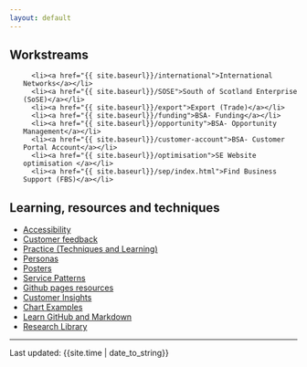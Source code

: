 ```yaml
---
layout: default
---
```


<h2>Workstreams</h2>
<ul>
      
      <li><a href="{{ site.baseurl}}/international">International Networks</a></li>
      <li><a href="{{ site.baseurl}}/SOSE">South of Scotland Enterprise (SoSE)</a></li>
      <li><a href="{{ site.baseurl}}/export">Export (Trade)</a></li>
      <li><a href="{{ site.baseurl}}/funding">BSA- Funding</a></li>
      <li><a href="{{ site.baseurl}}/opportunity">BSA- Opportunity Management</a></li>
      <li><a href="{{ site.baseurl}}/customer-account">BSA- Customer Portal Account</a></li>
      <li><a href="{{ site.baseurl}}/optimisation">SE Website optimisation </a></li>
      <li><a href="{{ site.baseurl}}/sep/index.html">Find Business Support (FBS)</a></li>
</ul>
<h2>Learning, resources and techniques</h2>
<ul>
      <li><a href="{{ site.baseurl}}/a11y/">Accessibility</a> </li>
      <li><a href="{{ site.baseurl}}/feedback/">Customer feedback</a> </li>
      <li><a href="{{ site.baseurl}}/practice/">Practice   (Techniques and Learning)</a> </li>
      <li><a href="{{ site.baseurl}}/personas/">Personas</a> </li>
      <li><a href="{{ site.baseurl}}/posters/">Posters</a></li>
      <li><a href="{{ site.baseurl}}/patterns/">Service Patterns</a></li>
      <li><a href="{{ site.baseurl}}/resources/">Github pages resources</a> </li>
      <li><a href="{{ site.baseurl}}/insights/">Customer Insights</a> </li>
      <li><a href="{{ site.baseurl}}/charts/">Chart Examples</a> </li>
      <li><a href="{{ site.baseurl}}/resources/">Learn GitHub and Markdown</a> </li>
      <li><a href="https://numbat70.github.io/research/">Research Library</a> </li>
</ul> 
<hr /> 
<div>Last updated: {{site.time | date_to_string}}</div>
   
